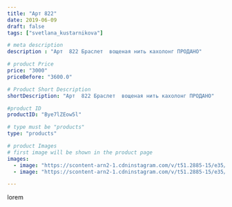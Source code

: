 ```yaml
---
title: "Арт 822"
date: 2019-06-09
draft: false
tags: ["svetlana_kustarnikova"]

# meta description
description : "Арт  822 Браслет  вощеная нить кахолонг ПРОДАНО"

# product Price
price: "3000"
priceBefore: "3600.0"

# Product Short Description
shortDescription: "Арт  822 Браслет  вощеная нить кахолонг ПРОДАНО"

#product ID
productID: "Bye7lZEow5l"

# type must be "products"
type: "products"

# product Images
# first image will be shown in the product page
images:
  - image: "https://scontent-arn2-1.cdninstagram.com/v/t51.2885-15/e35/62134889_321692222102233_1947505028871641207_n.jpg?se=7&tp=1&_nc_ht=scontent-arn2-1.cdninstagram.com&_nc_cat=101&_nc_ohc=FIv5Em50k_UAX__WFup&ccb=7-4&oh=6a98b5fdc00f795bc83b17702448edfd&oe=6084C27E&ig_cache_key=MjA2MjM0NzcwNTk1MjM2NDM1MQ%3D%3D.2-ccb7-4"
  - image: "https://scontent-arn2-1.cdninstagram.com/v/t51.2885-15/e35/61374826_375024406473357_3946638952577780972_n.jpg?se=7&tp=1&_nc_ht=scontent-arn2-1.cdninstagram.com&_nc_cat=109&_nc_ohc=o8kDwbGr5yIAX_G37RQ&ccb=7-4&oh=7299a27f4825597042901493dab164bb&oe=6084457E&ig_cache_key=MjA2MjM0NzcwNTkzNTY4NzM3MQ%3D%3D.2-ccb7-4"

---
```

lorem
